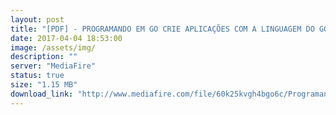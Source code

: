 ```yaml
---
layout: post
title: "[PDF] - PROGRAMANDO EM GO CRIE APLICAÇÕES COM A LINGUAGEM DO GOOGLE"
date: 2017-04-04 18:53:00
image: /assets/img/
description: ""
server: "MediaFire"
status: true
size: "1.15 MB"
download_link: "http://www.mediafire.com/file/60k25kvgh4bgo6c/Programando_em_Go_crie_aplica%E2%94%9C%D0%B7%E2%94%9C%E2%95%A1es_com_a_linguagem_do_Google.pdf"
---
```

